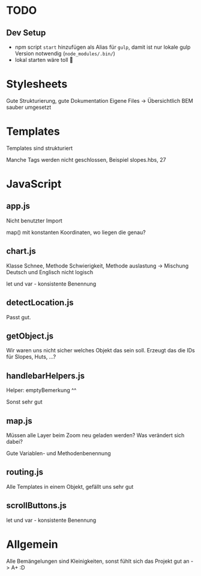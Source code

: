 # TODO

## Dev Setup

* npm script `start` hinzufügen als Alias für `gulp`, damit ist nur lokale gulp Version notwendig (`node_modules/.bin/`)
* lokal starten wäre toll 🚀

# Stylesheets

Gute Strukturierung, gute Dokumentation
Eigene Files -> Übersichtlich
BEM sauber umgesetzt

# Templates

Templates sind strukturiert

Manche Tags werden nicht geschlossen, Beispiel slopes.hbs, 27

# JavaScript

## app.js

Nicht benutzter Import

map() mit konstanten Koordinaten, wo liegen die genau?

## chart.js

Klasse Schnee, Methode Schwierigkeit, Methode auslastung
-> Mischung Deutsch und Englisch nicht logisch

let und var - konsistente Benennung

## detectLocation.js

Passt gut.

## getObject.js

Wir waren uns nicht sicher welches Objekt das sein soll. Erzeugt das die IDs für Slopes, Huts, ...?

## handlebarHelpers.js

Helper: emptyBemerkung ^^

Sonst sehr gut

## map.js

Müssen alle Layer beim Zoom neu geladen werden? Was verändert sich dabei?

Gute Variablen- und Methodenbenennung

## routing.js

Alle Templates in einem Objekt, gefällt uns sehr gut

## scrollButtons.js

let und var - konsistente Benennung

# Allgemein

Alle Bemängelungen sind Kleinigkeiten, sonst fühlt sich das Projekt gut an -> A+ :D
